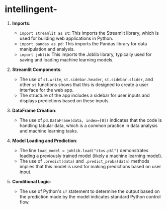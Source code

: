 # intellingent-

1. **Imports**:
   - `import streamlit as st`: This imports the Streamlit library, which is used for building web applications in Python.
   - `import pandas as pd`: This imports the Pandas library for data manipulation and analysis.
   - `import joblib`: This imports the Joblib library, typically used for saving and loading machine learning models.

2. **Streamlit Components**:
   - The use of `st.write`, `st.sidebar.header`, `st.sidebar.slider`, and other `st` functions shows that this is designed to create a user interface for the web app.
   - The structure of the app includes a sidebar for user inputs and displays predictions based on these inputs.

3. **DataFrame Creation**:
   - The use of `pd.DataFrame(data, index=[0])` indicates that the code is handling tabular data, which is a common practice in data analysis and machine learning tasks.

4. **Model Loading and Prediction**:
   - The line `load_model = joblib.load("itos.pkl")` demonstrates loading a previously trained model (likely a machine learning model).
   - The use of `.predict(data)` and `.predict_proba(data)` methods implies that this model is used for making predictions based on user input.

5. **Conditional Logic**:
   - The use of Python's `if` statement to determine the output based on the prediction made by the model indicates standard Python control flow.

